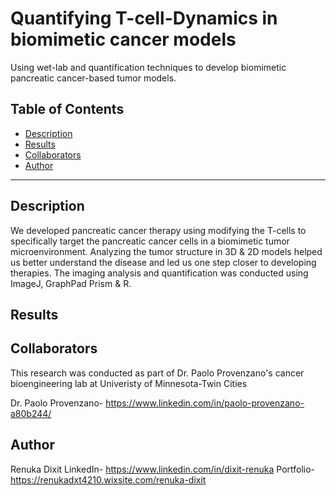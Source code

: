 # Quantifying T-cell-Dynamics in biomimetic cancer models

Using wet-lab and quantification techniques to develop biomimetic pancreatic cancer-based tumor models. 

## Table of Contents

- [Description](#description)
- [Results](#results)
- [Collaborators](#collaborators)
- [Author](#author)

---
## Description

We developed pancreatic cancer therapy using modifying the T-cells to specifically target the pancreatic cancer cells in a biomimetic tumor microenvironment. Analyzing the tumor structure in 3D & 2D models helped us better understand the disease and led us one step closer to developing therapies. The imaging analysis and quantification was conducted using ImageJ, GraphPad Prism & R. 

## Results

## Collaborators

This research was conducted as part of Dr. Paolo Provenzano's cancer bioengineering lab at Univeristy of Minnesota-Twin Cities

Dr. Paolo Provenzano- https://www.linkedin.com/in/paolo-provenzano-a80b244/

## Author
Renuka Dixit
LinkedIn- https://www.linkedin.com/in/dixit-renuka
Portfolio- https://renukadxt4210.wixsite.com/renuka-dixit
